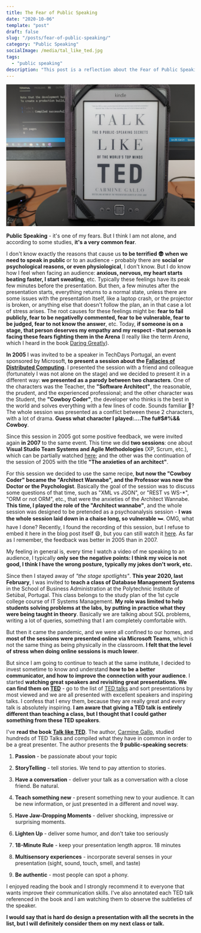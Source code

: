 ```yaml
---
title: The Fear of Public Speaking
date: "2020-10-06"
template: "post"
draft: false
slug: "/posts/fear-of-public-speaking/"
category: "Public Speaking"
socialImage: /media/tal_like_ted.jpg
tags:
  - "public speaking"
description: "This post is a reflection about the Fear of Public Speaking. 😨"
---
```


![Talk like TED](./talk_like_ted.jpg)

**Public Speaking** - it's one of my fears. But I think I am not alone, and
according to some studies, **it's a very common fear**.

I don't know exactly the reasons that cause us **to be terrified 😨 when we need
to speak in public** or to an audience - probably there are **social or
psychological reasons, or even physiological**, I don't know. But I do know how
I feel when facing an audience: **anxious, nervous, my heart starts beating
faster, I start sweating**, etc. Typically these feelings have its peak few minutes
before the presentation. But then, a few minutes after the presentation starts,
everything returns to a normal state, unless there are some issues with the
presentation itself, like a laptop crash, or the projector is broken, or
anything else that doesn't follow the plan, an in that case a lot of stress arises.
The root causes for these feelings might be: **fear to fail publicly, fear to
be negativelly commented, fear to be vulnerable, fear to be judged, fear to not
know the answer**, etc. Today, **if someone is on a stage, that person deserves my
empathy and my respect - that person is facing these fears fighting them in
the Arena** (I really like the term _Arena_, which I heard in the book [Daring
Greatly](https://www.amazon.com/gp/product/B00APRW2WC/)).

**In 2005** I was invited to be a speaker in TechDays Portugal, an event
sponsored by Microsoft, **to present a session about the [Fallacies of
Distributed
Computing](https://en.wikipedia.org/wiki/Fallacies_of_distributed_computing)**.
I presented the session with a friend and colleague (fortunately I was not alone
on the stage) and we decided to present it in a different way: **we presented as
a parody between two characters**. One of the characters was the Teacher, the
**"Software Architect"**, the reasonable, the prudent, and the experienced
professional; and the other character was the Student, the **"Cowboy Coder"**,
the developer who thinks is the best in the world and solves everything with a
few lines of code. Sounds familiar 🤠? The whole session was presented as a
conflict between these 2 characters, with a lot of drama. **Guess what character
I played:....The fu#$#%&& Cowboy**.

Since this session in 2005 got some positive feedback, we were invited again
**in 2007** to the same event. This time we did **two sessions**: one about
**Visual Studio Team Systems and Agile Methodologies** (XP, Scrum, etc.), which
can be partially watched [here](https://youtu.be/9a45oS1AEBk); and the other was
the continuation of the session of 2005 with the title **"The anxieties of an
architect"**. 

For this session we decided to use the same recipe, **but now the "Cowboy Coder"
became the "Architect Wannabe", and the Professor was now the Doctor or the
Psychologist**. Basically the goal of the session was to discuss some questions
of that time, such as "XML vs JSON", or "REST vs WS-*", "ORM or not ORM", etc.,
that were the anxieties of the Architect Wannabe. **This time, I played the role
of the "Architect wannabe"**, and the whole session was designed to be pretended
as a psychoanalysis session - **I was the whole session laid down in a chaise
long, so vulnerable** 🛏️. OMG, what have I done? Recently, I found the
recording of this session, but I refuse to embed it here in the blog post itself
😄, but you can still watch it [here](https://youtu.be/OugyYA8lYHI). As far as I
remember, the feedback was better in 2005 than in 2007.

My feeling in general is, every time I watch a video of me speaking to an
audience, I typically **only see the negative points: I think my voice is not
good, I think I have the wrong posture, typically my jokes don't work, etc.**

Since then I stayed away of _"the stage spotlights"_. **This year 2020, last
February**, I was invited to **teach a class of Database Management Systems** in
the School of Business Administration at the Polytechnic Institute of Setúbal,
Portugal. This class belongs to the study plan of the 1st cycle college course
of IT Systems Management. **My role was limited to help students solving problems
at the labs, by putting in practice what they were being taught in theory**.
Basically we are talking about SQL problems, writing a lot of queries, something
that I am completely comfortable with.

But then it came the pandemic, and we were all confined to our homes, and **most
of the sessions were presented online via Microsoft Teams**, which is not the same
thing as being physically in the classroom. **I felt that the level of stress when
doing online sessions is much lower**.

But since I am going to continue to teach at the same institute, I decided to
invest sometime to know and understand **how to be a better communicator, and
how to improve the connection with your audience**. I started **watching great
speakers and revisiting great presentations. We can find them on
[TED](https://ted.com)** - go to the list of [TED
talks](https://www.ted.com/talks) and sort presentations by most viewed and we
are all presented with excellent speakers and inspiring talks. I confess that I envy
them, because they are really great and every talk is absolutely inspiring. **I
am aware that giving a TED talk is entirely different than teaching a class, but
I thought that I could gather something from these TED speakers**.

I've **read the book [Talk like
TED](https://www.amazon.com/Talk-Like-TED-Public-Speaking-Secrets/dp/1250041120)**.
The author, [Carmine Gallo](https://www.amazon.com/Carmine-Gallo/e/B001IGUTPG), 
studied hundreds of TED Talks and compiled what they have in common
in order to be a great presenter. The author presents the **9 public-speaking
secrets**:

1. **Passion** - be passionate about your topic
2. **StoryTelling** - tell stories. We tend to pay attention to stories.
3. **Have a conversation** - deliver your talk as a conversation with a close
   friend. Be natural.
4. **Teach something new** - present something new to your audience. It can be new
   information, or just presented in a different and novel way.

5. **Have Jaw-Dropping Moments** - deliver shocking, impressive or surprising
   moments.

6. **Lighten Up** - deliver some humor, and don't take too seriously
7. **18-Minute Rule** - keep your presentation length approx. 18 minutes

8. **Multisensory experiences** - incorporate several senses in your
   presentation (sight, sound, touch, smell, and taste)

9. **Be authentic** - most people can spot a phony.

I enjoyed reading the book and I strongly recommend it to everyone that wants
improve their communication skills. I've also annotated each TED talk
referenced in the book and I am watching them to observe the
subtleties of the speaker.

**I would say that is hard do design a presentation with all the secrets in the
list, but I will definitely consider them on my next class or talk.**
